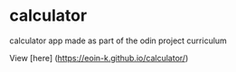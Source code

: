 # calculator
calculator app made as part of the odin project curriculum

View [here] (https://eoin-k.github.io/calculator/)
